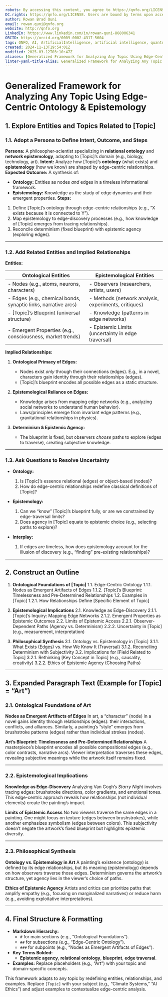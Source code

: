 ```yaml
---
robots: By accessing this content, you agree to https://qnfo.org/LICENSE. Non-commercial use only. Attribution required.
DC.rights: https://qnfo.org/LICENSE. Users are bound by terms upon access.
author: Rowan Brad Quni
email: rowan.quni@qnfo.org
website: http://qnfo.org
LinkedIn: https://www.linkedin.com/in/rowan-quni-868006341
ORCID: https://orcid.org/0009-0002-4317-5604
tags: QNFO, AI, ArtificialIntelligence, artificial intelligence, quantum, physics, science, Einstein, QuantumMechanics, quantum mechanics, QuantumComputing, quantum computing, information, InformationTheory, information theory, InformationalUniverse, informational universe, informational universe hypothesis, IUH
created: 2024-11-13T19:54:01Z
modified: 2025-03-12T03:10:47Z
aliases: [Generalized Framework for Analyzing Any Topic Using Edge-Centric Ontology & Epistemology]
linter-yaml-title-alias: Generalized Framework for Analyzing Any Topic Using Edge-Centric Ontology & Epistemology
---
```


# Generalized Framework for Analyzing Any Topic Using Edge-Centric Ontology & Epistemology

## 1. Explore Entities and Topics Related to [Topic]

### 1.1. Adopt a Persona to Define Intent, Outcome, and Steps

**Persona:** A philosopher-scientist specializing in **relational ontology** and **network epistemology**, adapting to [Topic]’s domain (e.g., biology, technology, art).
**Intent:** Analyze how [Topic]’s **ontology** (what exists) and **epistemology** (how we know) are shaped by edge-centric relationships.
**Expected Outcome:** A synthesis of:
- **Ontology:** Entities as nodes *and* edges in a timeless informational framework.
- **Epistemology:** Knowledge as the study of edge dynamics and their emergent properties.
**Steps:**
1. Define [Topic]’s ontology through edge-centric relationships (e.g., “X exists because it is connected to Y”).
2. Map epistemology to edge-discovery processes (e.g., how knowledge of [Topic] emerges from tracing relationships).
3. Reconcile determinism (fixed blueprint) with epistemic agency (exploring edges).

---

### 1.2. Add Related Entities and Implied Relationships

**Entities:**

| **Ontological Entities** | **Epistemological Entities** |
|--------------------------|-----------------------------|
| - Nodes (e.g., atoms, neurons, characters) | - Observers (researchers, artists, users) |
| - Edges (e.g., chemical bonds, synaptic links, narrative arcs) | - Methods (network analysis, experiments, critiques) |
| - [Topic]’s Blueprint (universal structure) | - Knowledge (patterns in edge networks) |
| - Emergent Properties (e.g., consciousness, market trends) | - Epistemic Limits (uncertainty in edge traversal) |

**Implied Relationships:**
1. **Ontological Primacy of Edges:**
   - Nodes exist *only* through their connections (edges). E.g., in a novel, characters gain identity through their relationships (edges).
   - [Topic]’s blueprint encodes all possible edges as a static structure.

2. **Epistemological Reliance on Edges:**
   - Knowledge arises from mapping edge networks (e.g., analyzing social networks to understand human behavior).
   - Laws/principles emerge from invariant edge patterns (e.g., gravitational relationships in physics).

3. **Determinism & Epistemic Agency:**
   - The blueprint is fixed, but observers *choose* paths to explore (edges to traverse), creating subjective knowledge.

---

### 1.3. Ask Questions to Resolve Uncertainty

- **Ontology:**
  1. Is [Topic]’s essence relational (edges) or object-based (nodes)?
  2. How do edge-centric relationships redefine classical definitions of [Topic]?

- **Epistemology:**
  1. Can we “know” [Topic]’s blueprint fully, or are we constrained by edge-traversal limits?
  2. Does agency in [Topic] equate to epistemic choice (e.g., selecting paths to explore)?

- **Interplay:**
  1. If edges are timeless, how does epistemology account for the illusion of discovery (e.g., “finding” pre-existing relationships)?

---

## 2. Construct an Outline

1. **Ontological Foundations of [Topic]**
   1.1. Edge-Centric Ontology
      1.1.1. Nodes as Emergent Artifacts of Edges
      1.1.2. [Topic]’s Blueprint: Timelessness and Pre-Determined Relationships
   1.2. Examples in [Topic]
      1.2.1. How Relationships Define [Specific Element of Topic]

2. **Epistemological Implications**
   2.1. Knowledge as Edge-Discovery
      2.1.1. [Topic]’s Inquiry: Mapping Edge Networks
      2.1.2. Emergent Properties as Epistemic Outcomes
   2.2. Limits of Epistemic Access
      2.2.1. Observer-Dependent Paths (Agency vs. Determinism)
      2.2.2. Uncertainty in [Topic] (e.g., measurement, interpretation)

3. **Philosophical Synthesis**
   3.1. Ontology vs. Epistemology in [Topic]
      3.1.1. What Exists (Edges) vs. How We Know It (Traversal)
      3.1.2. Reconciling Determinism with Subjectivity
   3.2. Implications for [Field Related to Topic]
      3.2.1. Rethinking [Key Concept in Topic] (e.g., causality, creativity)
      3.2.2. Ethics of Epistemic Agency (Choosing Paths)

---

## 3. Expanded Paragraph Text (Example for [Topic] = “Art”)

### 2.1. Ontological Foundations of Art

**Nodes as Emergent Artifacts of Edges**
In art, a “character” (node) in a novel gains identity through relationships (edges): their interactions, conflicts, and alliances. Similarly, a painting’s “style” emerges from brushstroke patterns (edges) rather than individual strokes (nodes).

**Art’s Blueprint: Timelessness and Pre-Determined Relationships**
A masterpiece’s blueprint encodes all possible compositional edges (e.g., color contrasts, narrative arcs). Viewer interpretation traverses these edges, revealing subjective meanings while the artwork itself remains fixed.

---

### 2.2. Epistemological Implications

**Knowledge as Edge-Discovery**
Analyzing Van Gogh’s *Starry Night* involves tracing edges: brushstroke directions, color gradients, and emotional tones. This edge-centric approach reveals how relationships (not individual elements) create the painting’s impact.

**Limits of Epistemic Access**
No two viewers traverse the same edges in a painting. One might focus on texture (edges between brushstrokes), while another emphasizes symbolism (edges between colors). This subjectivity doesn’t negate the artwork’s fixed blueprint but highlights epistemic diversity.

---

### 2.3. Philosophical Synthesis

**Ontology vs. Epistemology in Art**
A painting’s existence (ontology) is defined by its edge relationships, but its meaning (epistemology) depends on how observers traverse those edges. Determinism governs the artwork’s structure, yet agency lies in the viewer’s choice of paths.

**Ethics of Epistemic Agency**
Artists and critics can prioritize paths that amplify empathy (e.g., focusing on marginalized narratives) or reduce harm (e.g., avoiding exploitative interpretations).

---

## 4. Final Structure & Formatting

- **Markdown Hierarchy:**
  - `#` for main sections (e.g., “Ontological Foundations”).
  - `##` for subsections (e.g., “Edge-Centric Ontology”).
  - `###` for subpoints (e.g., “Nodes as Emergent Artifacts of Edges”).
- **Key Terms Bolded:**
  - **Epistemic agency**, **relational ontology**, **blueprint**, **edge traversal**.
- **Examples:** Replace placeholders (e.g., “Art”) with your topic and domain-specific concepts.

This framework adapts to any topic by redefining entities, relationships, and examples. Replace `[Topic]` with your subject (e.g., “Climate Systems,” “AI Ethics”) and adjust examples to contextualize edge-centric analysis.
